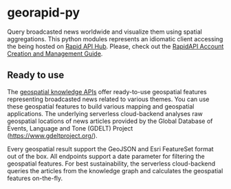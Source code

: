 # georapid-py
Query broadcasted news worldwide and visualize them using spatial aggregations. This python modules represents an idiomatic client accessing the being hosted on [Rapid API Hub](https://rapidapi.com/hub). Please, check out the [RapidAPI Account Creation and Management Guide](https://docs.rapidapi.com/docs/account-creation-and-settings).

## Ready to use
The [geospatial knowledge APIs](https://geospatial-ai.de/?rara_portfolio_categories=api-services) offer ready-to-use geospatial features representing broadcasted news related to various themes. You can use these geospatial features to build various mapping and geospatial applications. The underlying serverless cloud-backend analyses raw geospatial locations of news articles provided by the Global Database of Events, Language and Tone (GDELT) Project (https://www.gdeltproject.org/).

Every geospatial result support the GeoJSON and Esri FeatureSet format out of the box. All endpoints support a date parameter for filtering the geospatial features. For best sustainability, the serverless cloud-backend queries the articles from the knowledge graph and calculates the geospatial features on-the-fly.
